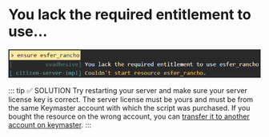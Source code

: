 # You lack the required entitlement to use...

![Image](https://raw.githubusercontent.com/esFerDev/shop/main/docs/public/Lack_required_entitlement.png)

::: tip ✅ SOLUTION
Try restarting your server and make sure your server license key is correct. The server license must be yours and must be from the same Keymaster account with which the script was purchased. If you bought the resource on the wrong account, you can [transfer it to another account on keymaster](./1.-Using-the-keymaster.md).
:::

